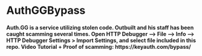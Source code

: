 # AuthGGBypass

<h4 align="left"> Auth.GG is a service utilizing stolen code. Outbuilt and his staff has been caught scamming several times.
Open HTTP Debugger --> File --> Info --> HTTP Debugger Settings > Import Settings, and select file included in this repo.
Video Tutorial + Proof of scamming: https://keyauth.com/bypass/ <h5>
  
